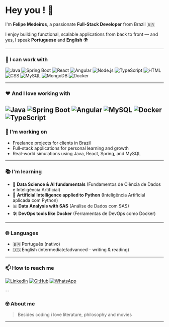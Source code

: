 # Hey you ! 👋  
I'm **Felipe Medeiros**, a passionate **Full-Stack Developer** from Brazil 🇧🇷

I enjoy building functional, scalable applications from back to front — and yes, I speak **Portuguese** and **English** 🌍

---

### 🧰 I can work with

![Java](https://img.shields.io/badge/Java-ED8B00?style=for-the-badge&logo=java&logoColor=white)
![Spring Boot](https://img.shields.io/badge/SpringBoot-6DB33F?style=for-the-badge&logo=spring-boot&logoColor=white)
![React](https://img.shields.io/badge/React-20232A?style=for-the-badge&logo=react&logoColor=61DAFB)
![Angular](https://img.shields.io/badge/Angular-DD0031?style=for-the-badge&logo=angular&logoColor=white)
![Node.js](https://img.shields.io/badge/Node.js-339933?style=for-the-badge&logo=nodedotjs&logoColor=white)
![TypeScript](https://img.shields.io/badge/TypeScript-007ACC?style=for-the-badge&logo=typescript&logoColor=white)
![HTML](https://img.shields.io/badge/HTML-E34F26?style=for-the-badge&logo=html5&logoColor=white)
![CSS](https://img.shields.io/badge/CSS-1572B6?style=for-the-badge&logo=css3&logoColor=white)
![MySQL](https://img.shields.io/badge/MySQL-4479A1?style=for-the-badge&logo=mysql&logoColor=white)
![MongoDB](https://img.shields.io/badge/MongoDB-4EA94B?style=for-the-badge&logo=mongodb&logoColor=white)
![Docker](https://img.shields.io/badge/Docker-2496ED?style=for-the-badge&logo=docker&logoColor=white)

---

### ❤️ And I **love working with**

![Java](https://img.shields.io/badge/Java-ED8B00?style=flat-square&logo=java&logoColor=white)
![Spring Boot](https://img.shields.io/badge/SpringBoot-6DB33F?style=flat-square&logo=spring-boot&logoColor=white)
![Angular](https://img.shields.io/badge/Angular-DD0031?style=flat-square&logo=angular&logoColor=white)
![MySQL](https://img.shields.io/badge/MySQL-4479A1?style=flat-square&logo=mysql&logoColor=white)
![Docker](https://img.shields.io/badge/Docker-2496ED?style=for-the-square&logo=docker&logoColor=white)
![TypeScript](https://img.shields.io/badge/TypeScript-007ACC?style=for-the-square&logo=typescript&logoColor=white)
---

### 🔨 I'm working on

- Freelance projects for clients in Brazil
- Full-stack applications for personal learning and growth
- Real-world simulations using Java, React, Spring, and MySQL

---

### 📚 I'm learning

- 🧠 **Data Science & AI fundamentals** (Fundamentos de Ciência de Dados e Inteligência Artificial)
- 🤖 **Artificial Intelligence applied to Python** (Inteligência Artificial aplicada com Python)
- 📊 **Data Analysis with SAS** (Análise de Dados com SAS)
- 🛠️ **DevOps tools like Docker** (Ferramentas de DevOps como Docker)

---

### 🌐 Languages

- 🇧🇷 Português (nativo)  
- 🇺🇸 English (intermediate/advanced – writing & reading)

---

### 📫 How to reach me

[![LinkedIn](https://img.shields.io/badge/-LinkedIn-0A66C2?style=for-the-badge&logo=linkedin&logoColor=white)](https://www.linkedin.com/in/Aldf76)
[![GitHub](https://img.shields.io/badge/-GitHub-333333?style=for-the-badge&logo=github&logoColor=white)](https://github.com/Aldf76)
[![WhatsApp](https://img.shields.io/badge/-WhatsApp-25D366?style=for-the-badge&logo=whatsapp&logoColor=white)](https://wa.me/5521985644855?text=Olá%20Felipe%2C%20vi%20seu%20GitHub%20e%20gostaria%20de%20conversar.)

--

### 🤓 About me

> Besides coding i love literature, philosophy and movies

---
